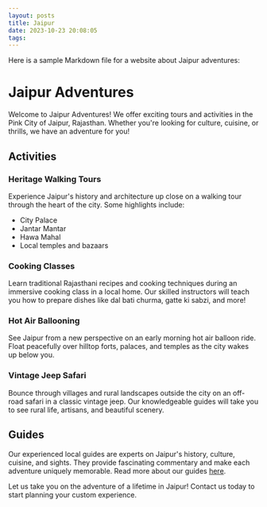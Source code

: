 ```yaml
---
layout: posts
title: Jaipur
date: 2023-10-23 20:08:05
tags:
---
```


Here is a sample Markdown file for a website about Jaipur adventures:

# Jaipur Adventures

Welcome to Jaipur Adventures! We offer exciting tours and activities in the Pink City of Jaipur, Rajasthan. Whether you're looking for culture, cuisine, or thrills, we have an adventure for you!

## Activities

### Heritage Walking Tours

Experience Jaipur's history and architecture up close on a walking tour through the heart of the city. Some highlights include:

- City Palace
- Jantar Mantar
- Hawa Mahal
- Local temples and bazaars

### Cooking Classes 

Learn traditional Rajasthani recipes and cooking techniques during an immersive cooking class in a local home. Our skilled instructors will teach you how to prepare dishes like dal bati churma, gatte ki sabzi, and more!

### Hot Air Ballooning

See Jaipur from a new perspective on an early morning hot air balloon ride. Float peacefully over hilltop forts, palaces, and temples as the city wakes up below you.

### Vintage Jeep Safari

Bounce through villages and rural landscapes outside the city on an off-road safari in a classic vintage jeep. Our knowledgeable guides will take you to see rural life, artisans, and beautiful scenery.

## Guides

Our experienced local guides are experts on Jaipur's history, culture, cuisine, and sights. They provide fascinating commentary and make each adventure uniquely memorable. Read more about our guides [here](guides.md).

Let us take you on the adventure of a lifetime in Jaipur! Contact us today to start planning your custom experience.
